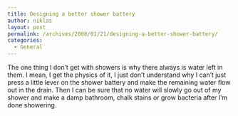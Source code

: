 ```yaml
---
title: Designing a better shower battery
author: niklas
layout: post
permalink: /archives/2008/01/21/designing-a-better-shower-battery/
categories:
  - General
---
```

The one thing I don&#8217;t get with showers is why there always is water left in them. I mean, I get the physics of it, I just don&#8217;t understand why I can&#8217;t just press a little lever on the shower battery and make the remaining water flow out in the drain. Then I can be sure that no water will slowly go out of my shower and make a damp bathroom, chalk stains or grow bacteria after I&#8217;m done showering.